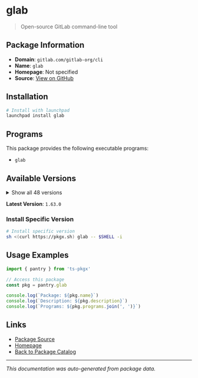 # glab

> Open-source GitLab command-line tool

## Package Information

- **Domain**: `gitlab.com/gitlab-org/cli`
- **Name**: `glab`
- **Homepage**: Not specified
- **Source**: [View on GitHub](https://github.com/pkgxdev/pantry/tree/main/projects/gitlab.com/gitlab-org/cli/package.yml)

## Installation

```bash
# Install with launchpad
launchpad install glab
```

## Programs

This package provides the following executable programs:

- `glab`

## Available Versions

<details>
<summary>Show all 48 versions</summary>

- `1.63.0`, `1.62.0`, `1.61.0`, `1.60.2`, `1.60.1`
- `1.60.0`, `1.59.2`, `1.59.1`, `1.59.0`, `1.58.0`
- `1.57.0`, `1.56.0`, `1.55.0`, `1.54.0`, `1.53.0`
- `1.52.0`, `1.51.0`, `1.50.0`, `1.49.0`, `1.48.0`
- `1.47.0`, `1.46.1`, `1.46.0`, `1.45.0`, `1.44.1`
- `1.44.0`, `1.43.0`, `1.42.0`, `1.41.0`, `1.40.0`
- `1.39.0`, `1.38.0`, `1.37.0`, `1.36.0`, `1.35.0`
- `1.34.0`, `1.33.0`, `1.32.0`, `1.31.0`, `1.30.0`
- `1.29.4`, `1.29.3`, `1.29.2`, `1.29.1`, `1.29.0`
- `1.26.0`, `1.25.2`, `1.25.1`

</details>

**Latest Version**: `1.63.0`

### Install Specific Version

```bash
# Install specific version
sh <(curl https://pkgx.sh) glab -- $SHELL -i
```

## Usage Examples

```typescript
import { pantry } from 'ts-pkgx'

// Access this package
const pkg = pantry.glab

console.log(`Package: ${pkg.name}`)
console.log(`Description: ${pkg.description}`)
console.log(`Programs: ${pkg.programs.join(', ')}`)
```

## Links

- [Package Source](https://github.com/pkgxdev/pantry/tree/main/projects/gitlab.com/gitlab-org/cli/package.yml)
- [Homepage](#)
- [Back to Package Catalog](../../../../package-catalog.md)

---

*This documentation was auto-generated from package data.*
